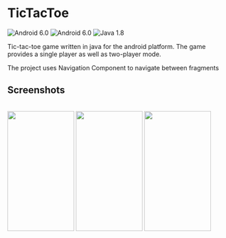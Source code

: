 # TicTacToe
![Android 6.0](https://img.shields.io/badge/Android-6-red)
![Android 6.0](https://img.shields.io/badge/Android-11-green)
![Java 1.8](https://img.shields.io/badge/Java-1.8-blue)

Tic-tac-toe game written in java for the android platform. The game provides a single player as well as two-player mode.

The project uses Navigation Component to navigate between fragments

## Screenshots
<br><img src="https://user-images.githubusercontent.com/64009728/152820488-3e39a37e-21af-4915-9382-f9e0317a3a53.jpg" width="150" height="270">
<img src="https://user-images.githubusercontent.com/64009728/152820516-9a6644ff-d33e-4d7f-92ab-a0cc945eb198.jpg" width="150" height="270">
<img src="https://user-images.githubusercontent.com/64009728/152820503-1c6dbad3-e3d5-491c-9d8f-e2654293b547.jpg" width="150" height="270">
